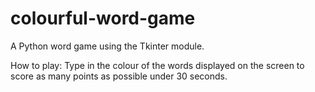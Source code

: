 # colourful-word-game
A Python word game using the Tkinter module.

How to play: Type in the colour of the words displayed on the screen to score as many points as possible under 30 seconds.
